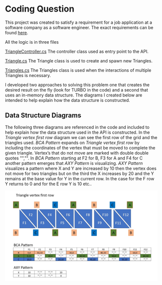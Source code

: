 # Coding Question
This project was created to satisfy a requirement for a job application at a software company as a software engineer. The exact requirements can be found [here](https://github.com/butchberlemann/Question/Supporting/CodingQuestion_2018.pdf). 

All the logic is in three files

[TriangleController.cs](https://github.com/butchberlemann/Question/blob/master/Question/Controllers/TriangleController.cs)
The controller class used as entry point to the API. 

[Triangle.cs](https://github.com/butchberlemann/Question/blob/master/Question/Models/Triangle.cs)
The Triangle class is used to create and spawn new Triangles. 

[Triangles.cs](https://github.com/butchberlemann/Question/blob/master/Question/Models/Triangles.cs)
The Triangles class is used when the interactions of multiple Triangles is necessary. 




I developed two approaches to solving this problem one that creates the desired result on the fly (look for TURBO in the code) and a second that uses an in-memory data structure. The diagrams I created below are intended to help explain how the data structure is constructed. 
  
## Data Structure Diagrams
The following three diagrams are referenced in the code and included to help explain how the data structure used in the API is constructed. In the *Triangle vertex first row* diagram we can see the first row of the grid and the triangles used. *BCA Pattern* expands on *Triangle vertex first row* by including the coordinates of the vertex that must be moved to complete the given triangle. Vertex’s that do not move are marked with double double quotes "","". In *BCA Pattern* starting at F2 for B, F3 for A and F4 for C another pattern emerges that *AXY Pattern* is visualizing. *AXY Pattern* visualizes a pattern where X and Y are increased by 10 then the vertex does not move for two triangles but on the third the X increases by 20 and the Y remains at the base value for Y in the current row. In the case for the F row Y returns to 0 and for the E row Y is 10 etc..

![alt text](https://github.com/butchberlemann/Question/blob/master/Supporting/CodingQuestion.jpg)
